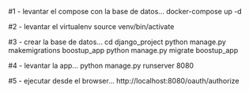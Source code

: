 #1 - levantar el compose con la base de datos...
docker-compose up -d

#2 - levantar el virtualenv 
source venv/bin/activate

#3 - crear la base de datos...
cd django_project
python manage.py makemigrations boostup_app
python manage.py migrate boostup_app

#4 - levantar la app...
python manage.py runserver 8080

#5 - ejecutar desde el browser...
http://localhost:8080/oauth/authorize

